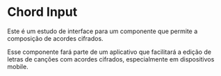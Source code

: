 # Chord Input

Este é um estudo de interface para um componente que permite a composição de acordes cifrados. 

Esse componente fará parte de um aplicativo que facilitará a edição de letras de canções com acordes cifrados, especialmente em dispositivos mobile. 
